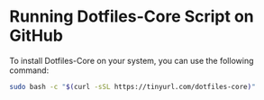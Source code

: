 # Running Dotfiles-Core Script on GitHub

To install Dotfiles-Core on your system, you can use the following command:

```bash
sudo bash -c "$(curl -sSL https://tinyurl.com/dotfiles-core)"
